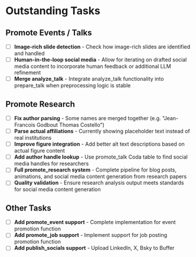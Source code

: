 # Outstanding Tasks

## Promote Events / Talks

- [ ] **Image-rich slide detection** - Check how image-rich slides are identified and handled
- [ ] **Human-in-the-loop social media** - Allow for iterating on drafted social media content to incorporate human feedback or additional LLM refinement
- [ ] **Merge analyze_talk** - Integrate analyze_talk functionality into prepare_talk when preprocessing logic is stable

## Promote Research

- [ ] **Fix author parsing** - Some names are merged together (e.g. "Jean-Francois Godbout Thomas Costello")
- [ ] **Parse actual affiliations** - Currently showing placeholder text instead of real institutions
- [ ] **Improve figure integration** - Add better alt text descriptions based on actual figure content
- [ ] **Add author handle lookup** - Use promote_talk Coda table to find social media handles for researchers
- [ ] **Full promote_research system** - Complete pipeline for blog posts, animations, and social media content generation from research papers
- [ ] **Quality validation** - Ensure research analysis output meets standards for social media content generation

## Other Tasks

- [ ] **Add promote_event support** - Complete implementation for event promotion function
- [ ] **Add promote_job support** - Implement support for job posting promotion function
- [ ] **Add publish_socials support** - Upload LinkedIn, X, Bsky to Buffer

